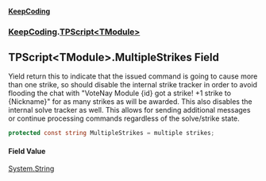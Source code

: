 #### [KeepCoding](index.md 'index')
### [KeepCoding](KeepCoding.md 'KeepCoding').[TPScript&lt;TModule&gt;](TPScript.TModule..md 'KeepCoding.TPScript&lt;TModule&gt;')
## TPScript&lt;TModule&gt;.MultipleStrikes Field
Yield return this to indicate that the issued command is going to cause more than one strike, so should disable the internal strike tracker in order to avoid flooding the chat with "VoteNay Module {id} got a strike! +1 strike to {Nickname}" for as many strikes as will be awarded. This also disables the internal solve tracker as well. This allows for sending additional messages or continue processing commands regardless of the solve/strike state.  
```csharp
protected const string MultipleStrikes = multiple strikes;
```
#### Field Value
[System.String](https://docs.microsoft.com/en-us/dotnet/api/System.String 'System.String')
